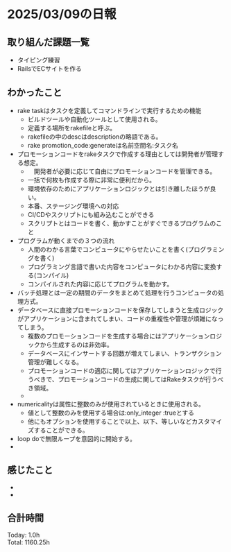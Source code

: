 # 2025/03/09の日報
## 取り組んだ課題一覧
* タイピング練習
*  RailsでECサイトを作る
## わかったこと
* rake taskはタスクを定義してコマンドラインで実行するための機能
  *  ビルドツールや自動化ツールとして使用される。
  *  定義する場所をrakefileと呼ぶ。
  *  rakefileの中のdescはdescriptionの略語である。
  *  rake promotion_code:generateは名前空間名:タスク名
* プロモーションコードをrakeタスクで作成する理由としては開発者が管理する想定。
  * 　開発者が必要に応じて自由にプロモーションコードを管理できる。
  * 一括で何枚も作成する際に非常に便利だから。
  * 環境依存のためにアプリケーションロジックとは引き離したほうが良い。
  * 本番、ステージング環境への対応
  * CI/CDやスクリプトにも組み込むことができる
  * スクリプトとはコードを書く、動かすことがすぐできるプログラムのこと
* プログラムが動くまでの３つの流れ
  * 人間のわかる言葉でコンピュータにやらせたいことを書く(プログラミングを書く)
  * プログラミング言語で書いた内容をコンピュータにわかる内容に変換する(コンパイル)
  * コンパイルされた内容に応じてプログラムを動かす。
* バッチ処理とは一定の期間のデータをまとめて処理を行うコンピュータの処理方式。
* データベースに直接プロモーションコードを保存してしまうと生成ロジックがアプリケーションに含まれてしまい、コードの重複性や管理が煩雑になってしまう。
  * 複数のプロモーションコードを生成する場合にはアプリケーションロジックから生成するのは非効率。
  * データベースにインサートする回数が増えてしまい、トランザクション管理が難しくなる。
  * プロモーションコードの適応に関してはアプリケーションロジックで行うべきで、プロモーションコードの生成に関してはRakeタスクが行うべき領域。
  *         
* numericalityは属性に整数のみが使用されているときに使用される。
  *  値として整数のみを使用する場合は:only_integer :trueとする
  *  他にもオプションを使用することで以上、以下、等しいなどカスタマイズすることができる。
*  loop doで無限ループを意図的に開始する。
*          
## 感じたこと
* 
* 
## 合計時間 
Today: 1.0h<br>
Total: 1160.25h
